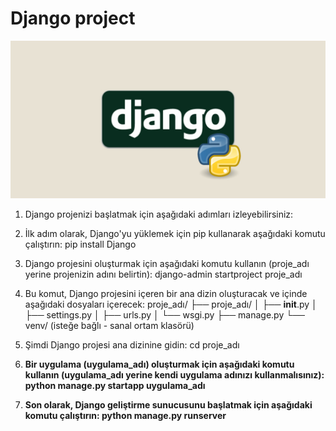 # Django project
![App Screenshot](https://github.com/firengizz099/Django_project/blob/main/django1.jpg?raw=true)
1) Django projenizi başlatmak için aşağıdaki adımları izleyebilirsiniz:

2) İlk adım olarak, Django'yu yüklemek için pip kullanarak aşağıdaki komutu çalıştırın:
pip install Django

3) Django projesini oluşturmak için aşağıdaki komutu kullanın (proje_adı yerine projenizin adını belirtin):
django-admin startproject proje_adı

4) Bu komut, Django projesini içeren bir ana dizin oluşturacak ve içinde aşağıdaki dosyaları içerecek:
proje_adı/
├── proje_adı/
│   ├── __init__.py
│   ├── settings.py
│   ├── urls.py
│   └── wsgi.py
├── manage.py
└── venv/ (isteğe bağlı - sanal ortam klasörü)
5) Şimdi Django projesi ana dizinine gidin:
cd proje_adı
6) **Bir uygulama (uygulama_adı) oluşturmak için aşağıdaki komutu kullanın (uygulama_adı yerine kendi uygulama adınızı kullanmalısınız):
python manage.py startapp uygulama_adı**
7) **Son olarak, Django geliştirme sunucusunu başlatmak için aşağıdaki komutu çalıştırın:
python manage.py runserver**
